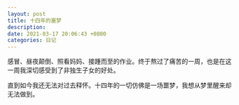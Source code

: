 ```yaml
---
layout: post
title: 十四年的噩梦
description: 
date: 2021-03-17 20:06:43 +0800
categories: 日记
---
```


感冒、昼夜颠倒、照看妈妈、接踵而至的作业。终于熬过了痛苦的一周，也是在这一周我深切感受到了非独生子女的好处。

直到如今我还无法对过去释怀。十四年的一切仿佛是一场噩梦，我想从梦里醒来却无法做到。